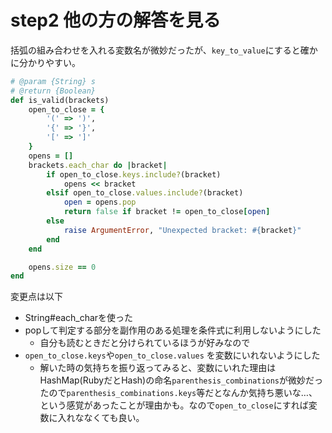 # step2 他の方の解答を見る
括弧の組み合わせを入れる変数名が微妙だったが、`key_to_value`にすると確かに分かりやすい。

```ruby
# @param {String} s
# @return {Boolean}
def is_valid(brackets)
    open_to_close = {
        '(' => ')',
        '{' => '}', 
        '[' => ']'
    }
    opens = []
    brackets.each_char do |bracket|
        if open_to_close.keys.include?(bracket)
            opens << bracket
        elsif open_to_close.values.include?(bracket)
            open = opens.pop
            return false if bracket != open_to_close[open]
        else
            raise ArgumentError, "Unexpected bracket: #{bracket}"
        end
    end

    opens.size == 0
end
```

変更点は以下
- String#each_charを使った
- popして判定する部分を副作用のある処理を条件式に利用しないようにした
  - 自分も読むときだと分けられているほうが好みなので
- `open_to_close.keys`や`open_to_close.values` を変数にいれないようにした
  - 解いた時の気持ちを振り返ってみると、変数にいれた理由はHashMap(RubyだとHash)の命名`parenthesis_combinations`が微妙だったので`parenthesis_combinations.keys`等だとなんか気持ち悪いな…、という感覚があったことが理由かも。なので`open_to_close`にすれば変数に入れななくても良い。
